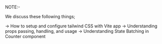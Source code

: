 NOTE:-

We discuss these following things;

-> How to setup and configure tailwind CSS with Vite app
-> Understanding props passing, handling, and usage
-> Understanding State Batching in Counter component
